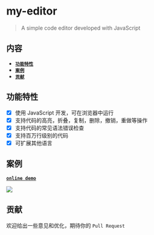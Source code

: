 # my-editor

> A simple code editor developed with JavaScript

## 内容

- [**`功能特性`**](#功能特性)
- [**`案例`**](#案例)
- [**`贡献`**](#贡献)

## 功能特性
* [x] 使用 JavaScript 开发，可在浏览器中运行
* [x] 支持代码的高亮，折叠，复制，删除，撤销，重做等操作
* [x] 支持代码的常见语法错误检查
* [x] 支持百万行级别的代码
* [x] 可扩展其他语言

## 案例
[**`online demo`**](https://blog.lisong.hn.cn/code/example/my-editor/dist/index.html)

![](https://wanls4583.github.io/images/code/my-editor.png)

## 贡献
欢迎给出一些意见和优化，期待你的 `Pull Request`
